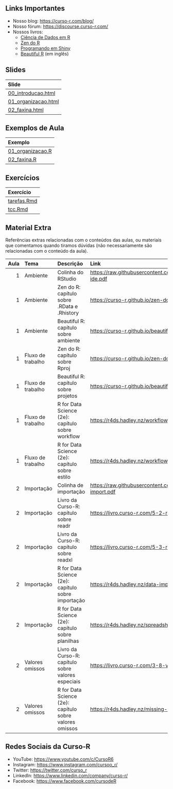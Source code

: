 
<!-- README.md is generated from README.Rmd. Please edit that file -->

## Links Importantes

- Nosso blog: <https://curso-r.com/blog/>
- Nosso fórum: <https://discourse.curso-r.com/>
- Nossos livros:
  - [Ciência de Dados em R](https://livro.curso-r.com/)
  - [Zen do R](https://curso-r.github.io/zen-do-r/)
  - [Programando em Shiny](https://programando-em-shiny.curso-r.com/)
  - [Beautiful R](https://curso-r.github.io/beautiful-r/) (em inglês)

## Slides

| Slide                                                                                               |
|:----------------------------------------------------------------------------------------------------|
| [00_introducao.html](https://curso-r.github.io/202305-r4ds-3/materiais/slides/00_introducao.html)   |
| [01_organizacao.html](https://curso-r.github.io/202305-r4ds-3/materiais/slides/01_organizacao.html) |
| [02_faxina.html](https://curso-r.github.io/202305-r4ds-3/materiais/slides/02_faxina.html)           |

## Exemplos de Aula

| Exemplo                                                                               |
|:--------------------------------------------------------------------------------------|
| [01_organizacao.R](https://curso-r.github.io/202305-r4ds-3/exemplos/01_organizacao.R) |
| [02_faxina.R](https://curso-r.github.io/202305-r4ds-3/exemplos/02_faxina.R)           |

## Exercícios

| Exercício                                                                               |
|:----------------------------------------------------------------------------------------|
| [tarefas.Rmd](https://curso-r.github.io/202305-r4ds-3/materiais/exercicios/tarefas.Rmd) |
| [tcc.Rmd](https://curso-r.github.io/202305-r4ds-3/materiais/exercicios/tcc.Rmd)         |

## Material Extra

Referências extras relacionadas com o conteúdos das aulas, ou materiais
que comentamos quando tiramos dúvidas (não necessariamente são
relacionadas com o conteúdo da aula).

| Aula | Tema              | Descrição                                               | Link                                                                         |
|-----:|:------------------|:--------------------------------------------------------|:-----------------------------------------------------------------------------|
|    1 | Ambiente          | Colinha do RStudio                                      | <https://raw.githubusercontent.com/rstudio/cheatsheets/main/rstudio-ide.pdf> |
|    1 | Ambiente          | Zen do R: capítulo sobre .RData e .Rhistory             | <https://curso-r.github.io/zen-do-r/rdata-rhistory.html>                     |
|    1 | Ambiente          | Beautiful R: capítulo sobre ambiente                    | <https://curso-r.github.io/beautiful-r/environment.html>                     |
|    1 | Fluxo de trabalho | Zen do R: capítulo sobre Rproj                          | <https://curso-r.github.io/zen-do-r/rproj-dir.html>                          |
|    1 | Fluxo de trabalho | Beautiful R: capítulo sobre projetos                    | <https://curso-r.github.io/beautiful-r/r-projects.html>                      |
|    1 | Fluxo de trabalho | R for Data Science (2e): capítulo sobre workflow        | <https://r4ds.hadley.nz/workflow-scripts.html>                               |
|    1 | Fluxo de trabalho | R for Data Science (2e): capítulo sobre estilo          | <https://r4ds.hadley.nz/workflow-style.html>                                 |
|    2 | Importação        | Colinha de importação                                   | <https://raw.githubusercontent.com/rstudio/cheatsheets/main/data-import.pdf> |
|    2 | Importação        | Livro da Curso-R: capítulo sobre readr                  | <https://livro.curso-r.com/5-2-readr.html>                                   |
|    2 | Importação        | Livro da Curso-R: capítulo sobre readxl                 | <https://livro.curso-r.com/5-3-readxl.html>                                  |
|    2 | Importação        | R for Data Science (2e): capítulo sobre importação      | <https://r4ds.hadley.nz/data-import.html>                                    |
|    2 | Importação        | R for Data Science (2e): capítulo sobre planilhas       | <https://r4ds.hadley.nz/spreadsheets.html>                                   |
|    2 | Valores omissos   | Livro da Curso-R: capítulo sobre valores especiais      | <https://livro.curso-r.com/3-8-valoresEspeciais.html>                        |
|    2 | Valores omissos   | R for Data Science (2e): capítulo sobre valores omissos | <https://r4ds.hadley.nz/missing-values.html>                                 |

## Redes Sociais da Curso-R

- YouTube: <https://www.youtube.com/c/CursoR6>
- Instagram: <https://www.instagram.com/cursoo_r/>
- Twitter: <https://twitter.com/curso_r>
- LinkedIn: <https://www.linkedin.com/company/curso-r/>
- Facebook: <https://www.facebook.com/cursodeR>
